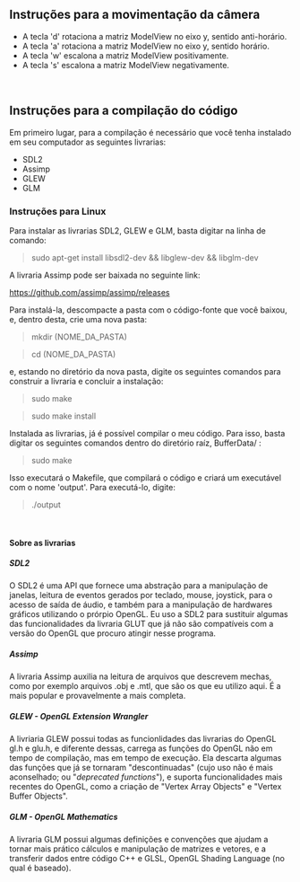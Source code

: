 <h2>Instruções para a movimentação da câmera</h2>

- A tecla 'd' rotaciona a matriz ModelView no eixo y, sentido anti-horário.
- A tecla 'a' rotaciona a matriz ModelView no eixo y, sentido horário.
- A tecla 'w' escalona a matriz ModelView positivamente.
- A tecla 's' escalona a matriz ModelView negativamente.

<br/>
<h2>Instruções para a compilação do código</h2>

Em primeiro lugar, para a compilação é necessário que você tenha instalado em seu computador as seguintes livrarias:

- SDL2
- Assimp
- GLEW
- GLM

<h3>Instruções para <b>Linux</b></h3>

Para instalar as livrarias SDL2, GLEW e GLM, basta digitar na linha de comando:

> sudo apt-get install libsdl2-dev && libglew-dev && libglm-dev

A livraria Assimp pode ser baixada no seguinte link:

<a href="https://github.com/assimp/assimp/releases">https://github.com/assimp/assimp/releases</a>

Para instalá-la, descompacte a pasta com o código-fonte que você baixou, e, dentro desta, crie uma nova pasta:

> mkdir (NOME_DA_PASTA)

> cd (NOME_DA_PASTA)

e, estando no diretório da nova pasta, digite os seguintes comandos para construir a livraria e concluir a instalação:

> sudo make

> sudo make install

Instalada as livrarias, já é possível compilar o meu código. Para isso, basta digitar os seguintes comandos dentro do diretório raíz, BufferData/ :

> sudo make

Isso executará o Makefile, que compilará o código e criará um executável com o nome 'output'. Para executá-lo, digite:

> ./output

<br/>
<h4>Sobre as livrarias</h4>

<h5>SDL2</h5>
O SDL2 é uma API que fornece uma abstração para a manipulação de janelas, leitura de eventos gerados por teclado, mouse, joystick, para o acesso de saída de áudio, e também para a manipulação de hardwares gráficos utilizando o prórpio OpenGL. Eu uso a SDL2 para sustituir algumas das funcionalidades da livraria GLUT que já não são compatíveis com a versão do OpenGL que procuro atingir nesse programa.


<h5>Assimp</h5>
A livraria Assimp auxilia na leitura de arquivos que descrevem mechas, como por exemplo arquivos .obj e .mtl, que são os que eu utilizo aqui. É a mais popular e provavelmente a mais completa.


<h5>GLEW - OpenGL Extension Wrangler</h5>
A livriaria GLEW possui todas as funcionlidades das livrarias do OpenGL gl.h e glu.h, e diferente dessas, carrega as funções do OpenGL não em tempo de compilação, mas em tempo de execução. Ela descarta algumas das funções que já se tornaram "descontinuadas" (cujo uso não é mais aconselhado; ou "<i>deprecated functions</i>"), e suporta funcionalidades mais recentes do OpenGL, como a criação de "Vertex Array Objects" e "Vertex Buffer Objects".


<h5>GLM - OpenGL Mathematics</h5>
A livraria GLM possui algumas definições e convenções que ajudam a tornar mais prático cálculos e manipulação de matrizes e vetores, e a transferir dados entre código C++ e GLSL, OpenGL Shading Language (no qual é baseado).
